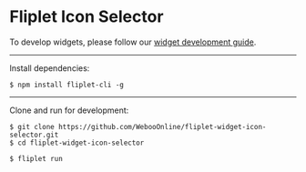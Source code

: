 # Fliplet Icon Selector

To develop widgets, please follow our [widget development guide](https://github.com/WebooOnline/fliplet-cli).

---

Install dependencies:

```
$ npm install fliplet-cli -g
```

---


Clone and run for development:

```
$ git clone https://github.com/WebooOnline/fliplet-widget-icon-selector.git
$ cd fliplet-widget-icon-selector

$ fliplet run